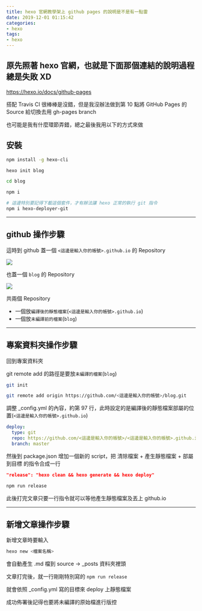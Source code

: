 ```yaml
---
title: hexo 官網教學架上 github pages 的說明是不是有一點雷
date: 2019-12-01 01:15:42
categories:
- hexo
tags:
- hexo
---
```


## 原先照著 hexo 官網，也就是下面那個連結的說明過程總是失敗 XD

https://hexo.io/docs/github-pages

搭配 Travis CI 很棒棒是沒錯，但是我沒辦法做到第 10 點將 GitHub Pages 的 Source 給切換去用 gh-pages branch

也可能是我有什麼環節弄錯，總之最後我用以下的方式來做

## 安裝

```bash
npm install -g hexo-cli

hexo init blog

cd blog

npm i

# 這邊特別要記得下載這個套件，才有辦法讓 hexo 正常的執行 git 指令
npm i hexo-deployer-git
```

---

## github 操作步驟

這時到 github 蓋一個 `<這邊是輸入你的帳號>.github.io` 的 Repository

![](https://i.imgur.com/PjFgMVE.png)

也蓋一個 `blog` 的 Repository

![](https://i.imgur.com/g2zhYt4.png)

共兩個 Repository

* 一個放`編譯後的靜態檔案`(`<這邊是輸入你的帳號>.github.io`)
* 一個放`未編譯前的檔案`(`blog`)

---

## 專案資料夾操作步驟

回到專案資料夾

git remote add 的路徑是要放`未編譯的檔案`(`blog`)

```bash
git init

git remote add origin https://github.com/<這邊是輸入你的帳號>/blog.git
```

調整 _config.yml 的內容，約第 97 行，此時設定的是編譯後的靜態檔案部屬的位置(`<這邊是輸入你的帳號>.github.io`)

```yml
deploy:
  type: git
  repo: https://github.com/<這邊是輸入你的帳號>/<這邊是輸入你的帳號>.github.io.git
  branch: master
```

然後到 package.json 增加一個新的 script，把 清除檔案 + 產生靜態檔案 + 部屬到目標 的指令合成一行

```json
"release": "hexo clean && hexo generate && hexo deploy"
```

```bash
npm run release
```

此後打完文章只要一行指令就可以等他產生靜態檔案及丟上 github.io

---

## 新增文章操作步驟

新增文章時要輸入

```bash
hexo new <檔案名稱>
```

會自動產生 .md 檔到 source -> _posts 資料夾裡頭

文章打完後，就一行剛剛特別寫的 `npm run release`

就會依照 _config.yml 寫的目標來 deploy 上靜態檔案

成功佈署後記得也要將未編譯的原始檔進行版控
